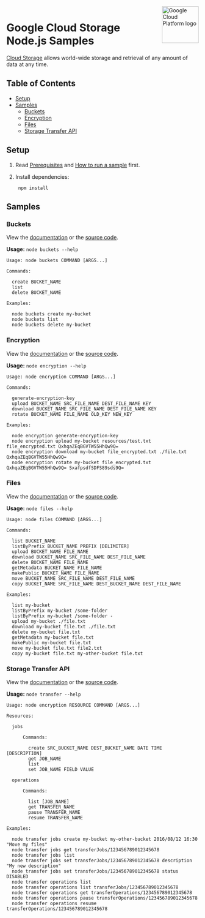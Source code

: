 <img src="https://avatars2.githubusercontent.com/u/2810941?v=3&s=96" alt="Google Cloud Platform logo" title="Google Cloud Platform" align="right" height="96" width="96"/>

# Google Cloud Storage Node.js Samples

[Cloud Storage][storage_docs] allows world-wide storage and retrieval of any
amount of data at any time.

[storage_docs]: https://cloud.google.com/storage/docs/

## Table of Contents

* [Setup](#setup)
* [Samples](#samples)
  * [Buckets](#buckets)
  * [Encryption](#encryption)
  * [Files](#files)
  * [Storage Transfer API](#storage-transfer-api)

## Setup

1. Read [Prerequisites][prereq] and [How to run a sample][run] first.
1. Install dependencies:

        npm install

[prereq]: ../README.md#prerequisities
[run]: ../README.md#how-to-run-a-sample

## Samples

### Buckets

View the [documentation][buckets_docs] or the [source code][buckets_code].

__Usage:__ `node buckets --help`

```
Usage: node buckets COMMAND [ARGS...]

Commands:

  create BUCKET_NAME
  list
  delete BUCKET_NAME

Examples:

  node buckets create my-bucket
  node buckets list
  node buckets delete my-bucket
```

[buckets_docs]: https://cloud.google.com/storage/docs
[buckets_code]: buckets.js

### Encryption

View the [documentation][encryption_docs] or the [source code][encryption_code].

__Usage:__ `node encryption --help`

```
Usage: node encryption COMMAND [ARGS...]

Commands:

  generate-encryption-key
  upload BUCKET_NAME SRC_FILE_NAME DEST_FILE_NAME KEY
  download BUCKET_NAME SRC_FILE_NAME DEST_FILE_NAME KEY
  rotate BUCKET_NAME FILE_NAME OLD_KEY NEW_KEY

Examples:

  node encryption generate-encryption-key
  node encryption upload my-bucket resources/test.txt file_encrypted.txt QxhqaZEqBGVTW55HhQw9Q=
  node encryption download my-bucket file_encrypted.txt ./file.txt QxhqaZEqBGVTW55HhQw9Q=
  node encryption rotate my-bucket file_encrypted.txt QxhqaZEqBGVTW55HhQw9Q= SxafpsdfSDFS89sds9Q=
```

[encryption_docs]: https://cloud.google.com/storage/docs
[encryption_code]: encryption.js

### Files

View the [documentation][files_docs] or the [source code][files_code].

__Usage:__ `node files --help`

```
Usage: node files COMMAND [ARGS...]

Commands:

  list BUCKET_NAME
  listByPrefix BUCKET_NAME PREFIX [DELIMITER]
  upload BUCKET_NAME FILE_NAME
  download BUCKET_NAME SRC_FILE_NAME DEST_FILE_NAME
  delete BUCKET_NAME FILE_NAME
  getMetadata BUCKET_NAME FILE_NAME
  makePublic BUCKET_NAME FILE_NAME
  move BUCKET_NAME SRC_FILE_NAME DEST_FILE_NAME
  copy BUCKET_NAME SRC_FILE_NAME DEST_BUCKET_NAME DEST_FILE_NAME

Examples:

  list my-bucket
  listByPrefix my-bucket /some-folder
  listByPrefix my-bucket /some-folder -
  upload my-bucket ./file.txt
  download my-bucket file.txt ./file.txt
  delete my-bucket file.txt
  getMetadata my-bucket file.txt
  makePublic my-bucket file.txt
  move my-bucket file.txt file2.txt
  copy my-bucket file.txt my-other-bucket file.txt
```

[files_docs]: https://cloud.google.com/storage/docs
[files_code]: files.js

### Storage Transfer API

View the [documentation][storagetransfer_docs] or the [source code][storagetransfer_code].

__Usage:__ `node transfer --help`

```
Usage: node encryption RESOURCE COMMAND [ARGS...]

Resources:

  jobs

      Commands:

        create SRC_BUCKET_NAME DEST_BUCKET_NAME DATE TIME [DESCRIPTION]
        get JOB_NAME
        list
        set JOB_NAME FIELD VALUE

  operations

      Commands:

        list [JOB_NAME]
        get TRANSFER_NAME
        pause TRANSFER_NAME
        resume TRANSFER_NAME

Examples:

  node transfer jobs create my-bucket my-other-bucket 2016/08/12 16:30 "Move my files"
  node transfer jobs get transferJobs/123456789012345678
  node transfer jobs list
  node transfer jobs set transferJobs/123456789012345678 description "My new description"
  node transfer jobs set transferJobs/123456789012345678 status DISABLED
  node transfer operations list
  node transfer operations list transferJobs/123456789012345678
  node transfer operations get transferOperations/123456789012345678
  node transfer operations pause transferOperations/123456789012345678
  node transfer operations resume transferOperations/123456789012345678
```

[storagetransfer_docs]: https://cloud.google.com/storage/docs
[storagetransfer_code]: transfer.js
